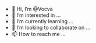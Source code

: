 - 👋 Hi, I’m @Vocva
- 👀 I’m interested in ...
- 🌱 I’m currently learning ...
- 💞️ I’m looking to collaborate on ...
- 📫 How to reach me ...

<!---
Vocva/Vocva is a ✨ special ✨ repository because its `README.md` (this file) appears on your GitHub profile.
You can click the Preview link to take a look at your changes.
--->
